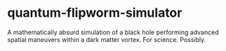 # quantum-flipworm-simulator
A mathematically absurd simulation of a black hole performing advanced spatial maneuvers within a dark matter vortex. For science. Possibly.
